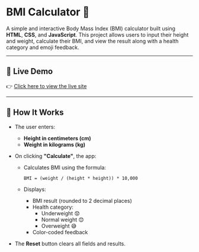 
# BMI Calculator 💪

A simple and interactive Body Mass Index (BMI) calculator built using **HTML**, **CSS**, and **JavaScript**. This project allows users to input their height and weight, calculate their BMI, and view the result along with a health category and emoji feedback.

---

## 🚀 Live Demo

👉 [Click here to view the live site](https://divya494.github.io/bmi-generator/)  

---

## 🧠 How It Works

- The user enters:
  - **Height in centimeters (cm)**
  - **Weight in kilograms (kg)**
- On clicking **"Calculate"**, the app:
  - Calculates BMI using the formula:

    ```
    BMI = (weight / (height * height)) * 10,000
    ```

  - Displays:
    - BMI result (rounded to 2 decimal places)
    - Health category:
      - Underweight 😟
      - Normal weight 😊
      - Overweight 😅
    - Color-coded feedback

- The **Reset** button clears all fields and results.
